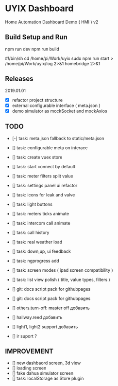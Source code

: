 # UYIX Dashboard
Home Automation Dashboard Demo ( HMI ) v2

## Build Setup and Run
npm run dev
npm run build

#!/bin/sh
cd /home/pi/Work/uyix
sudo npm run start  > /home/pi/Work/uyix/log 2>&1
homebridge 2>&1

## Releases

2019.01.01
- [x] refactor project structure
- [x] external configurable interface ( meta.json )
- [x] demo simulator as mockSocket and mockAxios

## TODO
- [-] task: meta.json fallback to static/meta.json
- [] task: configurable meta on interace
- [] task: create vuex store
- [] task: start connect by default
- [] task: meter filters split value
- [] task: settings panel ui refactor
- [] task: icons for leak and valve
- [] task: light buttons
- [] task: meters ticks animate
- [] task: intercom call animate
- [] task: call history
- [] task: real weather load
- [] task: down,up, ui feedback
- [] task: ngprogress add
- [] task: screen modes ( ipad screen compatibility )
- [] task: list view polish ( title, value types, filters )
- [] git: docs script pack for githubpages 
- [] git: docs script pack for githubpages

- [] others.turn-off: master off добавить
- [] hallway.reed добавить
- [] light1, light2 support добавить
- [] ir suport ?

## IMPROVEMENT 
- [] new dashbaord screen, 3d view
- [] loading screen
- [] fake dahua simulator screen
- [] task: localStorage as Store plugin
